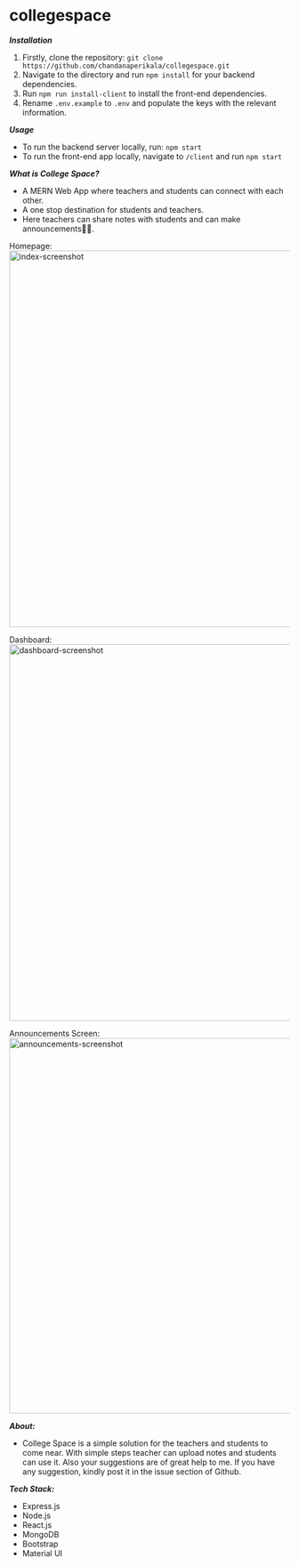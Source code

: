 # collegespace


**_Installation_**
1) Firstly, clone the repository: `git clone  https://github.com/chandanaperikala/collegespace.git`
2) Navigate to the directory and run `npm install` for your backend dependencies.
3) Run `npm run install-client` to install the front-end dependencies.
4) Rename `.env.example` to `.env` and populate the keys with the relevant information.


**_Usage_**
- To run the backend server locally, run: `npm start`
- To run the front-end app locally, navigate to `/client` and run `npm start`


**_What is College Space?_**
- A MERN Web App where teachers and students can connect with each other. 
- A one stop destination for students and teachers. 
- Here teachers can share notes with students and can make announcements🧑‍💻.

Homepage:
<img width="677" alt="index-screenshot" src="https://github.com/chandanaperikala/collegespace/assets/94820302/3229f368-12b8-42a4-8f30-8ea00596f9a1">

Dashboard:
<img width="677" alt="dashboard-screenshot" src="https://github.com/chandanaperikala/collegespace/assets/94820302/53f44c76-7cd5-4e32-b583-32680145a5c7">

Announcements Screen:
<img width="675" alt="announcements-screenshot" src="https://github.com/chandanaperikala/collegespace/assets/94820302/7df2f612-985a-438e-8d47-f7541c5f30ef">

**_About:_**
- College Space is a simple solution for the teachers and students to come near. With simple steps teacher can upload notes and students can use it. Also your suggestions are of great help to me. If you have any suggestion, kindly post it in the issue section of Github.

**_Tech Stack:_**
- Express.js
- Node.js
- React.js
- MongoDB
- Bootstrap
- Material UI
